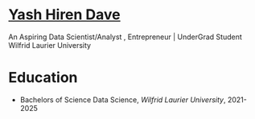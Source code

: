 # [Yash Hiren Dave](https://www.linkedin.com/in/yashdave01)
An Aspiring Data Scientist/Analyst , Entrepreneur | UnderGrad Student Wilfrid Laurier University

# Education
* Bachelors of Science Data Science, *Wilfrid Laurier University*, 2021-2025

